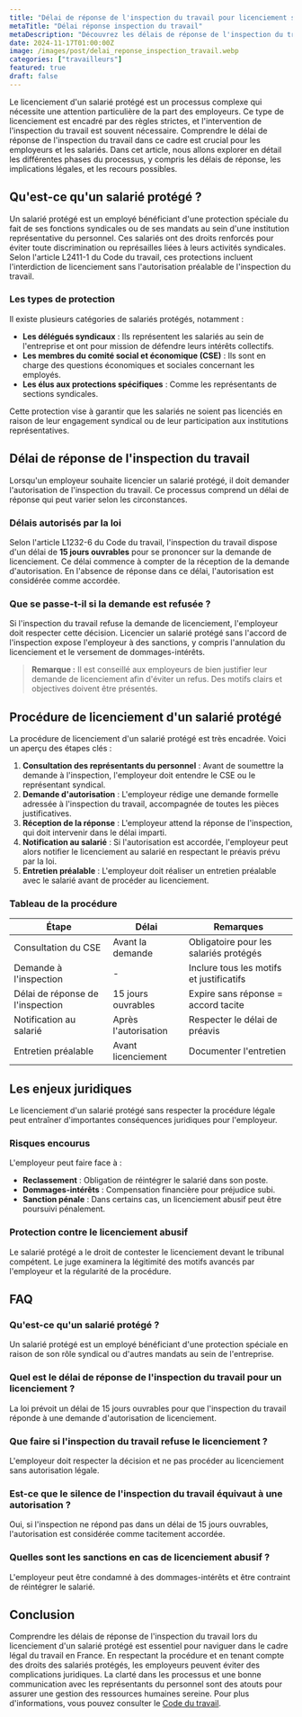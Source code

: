 ```yaml
---
title: "Délai de réponse de l'inspection du travail pour licenciement salarié protégé »"
metaTitle: "Délai réponse inspection du travail"
metaDescription: "Découvrez les délais de réponse de l'inspection du travail lors d'un licenciement de salarié protégé."
date: 2024-11-17T01:00:00Z
image: /images/post/delai_reponse_inspection_travail.webp
categories: ["travailleurs"]
featured: true
draft: false
---
```


Le licenciement d'un salarié protégé est un processus complexe qui nécessite une attention particulière de la part des employeurs. Ce type de licenciement est encadré par des règles strictes, et l'intervention de l'inspection du travail est souvent nécessaire. Comprendre le délai de réponse de l'inspection du travail dans ce cadre est crucial pour les employeurs et les salariés. Dans cet article, nous allons explorer en détail les différentes phases du processus, y compris les délais de réponse, les implications légales, et les recours possibles.

## Qu'est-ce qu'un salarié protégé ?

Un salarié protégé est un employé bénéficiant d'une protection spéciale du fait de ses fonctions syndicales ou de ses mandats au sein d'une institution représentative du personnel. Ces salariés ont des droits renforcés pour éviter toute discrimination ou représailles liées à leurs activités syndicales. Selon l'article L2411-1 du Code du travail, ces protections incluent l'interdiction de licenciement sans l'autorisation préalable de l'inspection du travail.

### Les types de protection

Il existe plusieurs catégories de salariés protégés, notamment :

- **Les délégués syndicaux** : Ils représentent les salariés au sein de l'entreprise et ont pour mission de défendre leurs intérêts collectifs.
- **Les membres du comité social et économique (CSE)** : Ils sont en charge des questions économiques et sociales concernant les employés.
- **Les élus aux protections spécifiques** : Comme les représentants de sections syndicales.

Cette protection vise à garantir que les salariés ne soient pas licenciés en raison de leur engagement syndical ou de leur participation aux institutions représentatives.

## Délai de réponse de l'inspection du travail 

Lorsqu'un employeur souhaite licencier un salarié protégé, il doit demander l'autorisation de l'inspection du travail. Ce processus comprend un délai de réponse qui peut varier selon les circonstances.

### Délais autorisés par la loi

Selon l'article L1232-6 du Code du travail, l'inspection du travail dispose d'un délai de **15 jours ouvrables** pour se prononcer sur la demande de licenciement. Ce délai commence à compter de la réception de la demande d'autorisation. En l'absence de réponse dans ce délai, l'autorisation est considérée comme accordée.

### Que se passe-t-il si la demande est refusée ?

Si l'inspection du travail refuse la demande de licenciement, l'employeur doit respecter cette décision. Licencier un salarié protégé sans l'accord de l'inspection expose l'employeur à des sanctions, y compris l'annulation du licenciement et le versement de dommages-intérêts.

> **Remarque :** Il est conseillé aux employeurs de bien justifier leur demande de licenciement afin d'éviter un refus. Des motifs clairs et objectives doivent être présentés.

## Procédure de licenciement d'un salarié protégé

La procédure de licenciement d'un salarié protégé est très encadrée. Voici un aperçu des étapes clés :

1. **Consultation des représentants du personnel** : Avant de soumettre la demande à l'inspection, l'employeur doit entendre le CSE ou le représentant syndical.
2. **Demande d'autorisation** : L'employeur rédige une demande formelle adressée à l'inspection du travail, accompagnée de toutes les pièces justificatives.
3. **Réception de la réponse** : L'employeur attend la réponse de l'inspection, qui doit intervenir dans le délai imparti.
4. **Notification au salarié** : Si l'autorisation est accordée, l'employeur peut alors notifier le licenciement au salarié en respectant le préavis prévu par la loi.
5. **Entretien préalable** : L'employeur doit réaliser un entretien préalable avec le salarié avant de procéder au licenciement.

### Tableau de la procédure

| Étape                        | Délai                     | Remarques                                   |
|------------------------------|---------------------------|---------------------------------------------|
| Consultation du CSE         | Avant la demande          | Obligatoire pour les salariés protégés      |
| Demande à l'inspection      | -                         | Inclure tous les motifs et justificatifs    |
| Délai de réponse de l'inspection | 15 jours ouvrables        | Expire sans réponse = accord tacite        |
| Notification au salarié      | Après l'autorisation      | Respecter le délai de préavis               |
| Entretien préalable          | Avant licenciement        | Documenter l'entretien                       |

## Les enjeux juridiques

Le licenciement d'un salarié protégé sans respecter la procédure légale peut entraîner d'importantes conséquences juridiques pour l'employeur.

### Risques encourus

L'employeur peut faire face à :

- **Reclassement** : Obligation de réintégrer le salarié dans son poste.
- **Dommages-intérêts** : Compensation financière pour préjudice subi.
- **Sanction pénale** : Dans certains cas, un licenciement abusif peut être poursuivi pénalement.

### Protection contre le licenciement abusif

Le salarié protégé a le droit de contester le licenciement devant le tribunal compétent. Le juge examinera la légitimité des motifs avancés par l'employeur et la régularité de la procédure.

## FAQ

### Qu'est-ce qu'un salarié protégé ?

Un salarié protégé est un employé bénéficiant d'une protection spéciale en raison de son rôle syndical ou d'autres mandats au sein de l'entreprise.

### Quel est le délai de réponse de l'inspection du travail pour un licenciement ?

La loi prévoit un délai de 15 jours ouvrables pour que l'inspection du travail réponde à une demande d'autorisation de licenciement.

### Que faire si l'inspection du travail refuse le licenciement ?

L'employeur doit respecter la décision et ne pas procéder au licenciement sans autorisation légale.

### Est-ce que le silence de l'inspection du travail équivaut à une autorisation ?

Oui, si l'inspection ne répond pas dans un délai de 15 jours ouvrables, l'autorisation est considérée comme tacitement accordée.

### Quelles sont les sanctions en cas de licenciement abusif ?

L'employeur peut être condamné à des dommages-intérêts et être contraint de réintégrer le salarié.

## Conclusion

Comprendre les délais de réponse de l'inspection du travail lors du licenciement d'un salarié protégé est essentiel pour naviguer dans le cadre légal du travail en France. En respectant la procédure et en tenant compte des droits des salariés protégés, les employeurs peuvent éviter des complications juridiques. La clarté dans les processus et une bonne communication avec les représentants du personnel sont des atouts pour assurer une gestion des ressources humaines sereine. Pour plus d'informations, vous pouvez consulter le [Code du travail](https://www.legifrance.gouv.fr).
```